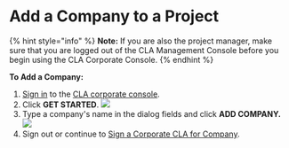 # Add a Company to a Project

{% hint style="info" %}
**Note:** If you are also the project manager, make sure that you are logged out of the CLA Management Console before you begin using the CLA Corporate Console.
{% endhint %}

**To Add a Company:**

1. ​[Sign in](sign-in-to-the-easycla-corporate-console.md) to the [CLA corporate console](https://easycla.lfx.linuxfoundation.org/#/).
2. Click **GET STARTED**.  ![](../../.gitbook/assets/add-company-get-started.png) 
3. Type a company's name in the dialog fields and click **ADD COMPANY.** ![](../../.gitbook/assets/add-company.png) ​​ 
4. Sign out or continue to [Sign a Corporate CLA for Company](sign-a-corporate-cla-for-company.md).



